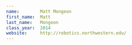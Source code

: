 ```yaml
---
name:        Matt Mongeon
first_name:  Matt
last_name:   Mongeon
class_year:  2014
website:     http://robotics.northwestern.edu/
---
```

